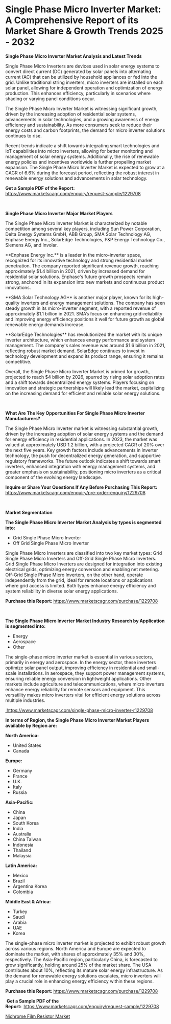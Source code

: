 <p><h1>Single Phase Micro Inverter Market: A Comprehensive Report of its Market Share & Growth Trends 2025 - 2032</h1></p><p><strong>Single Phase Micro Inverter Market Analysis and Latest Trends</strong></p>
<p><p>Single Phase Micro Inverters are devices used in solar energy systems to convert direct current (DC) generated by solar panels into alternating current (AC) that can be utilized by household appliances or fed into the grid. Unlike traditional string inverters, micro inverters are installed on each solar panel, allowing for independent operation and optimization of energy production. This enhances efficiency, particularly in scenarios where shading or varying panel conditions occur.</p><p>The Single Phase Micro Inverter Market is witnessing significant growth, driven by the increasing adoption of residential solar systems, advancements in solar technologies, and a growing awareness of energy efficiency and sustainability. As more consumers seek to reduce their energy costs and carbon footprints, the demand for micro inverter solutions continues to rise.</p><p>Recent trends indicate a shift towards integrating smart technologies and IoT capabilities into micro inverters, allowing for better monitoring and management of solar energy systems. Additionally, the rise of renewable energy policies and incentives worldwide is further propelling market expansion. The Single Phase Micro Inverter Market is expected to grow at a CAGR of 6.6% during the forecast period, reflecting the robust interest in renewable energy solutions and advancements in solar technology.</p></p>
<p><strong>Get a Sample PDF of the Report:&nbsp;</strong> <a href="https://www.marketscagr.com/enquiry/request-sample/1229708?utm_campaign=1911&utm_medium=2&utm_source=Github&utm_content=ia&utm_term=13022025&utm_id=single-phase-micro-inverter">https://www.marketscagr.com/enquiry/request-sample/1229708</a></p>
<p>&nbsp;</p>
<p><strong>Single Phase Micro Inverter Major Market Players</strong></p>
<p><p>The Single Phase Micro Inverter Market is characterized by notable competition among several key players, including Sun Power Corporation, Delta Energy Systems GmbH, ABB Group, SMA Solar Technology AG, Enphase Energy Inc., SolarEdge Technologies, P&P Energy Technology Co., Siemens AG, and Involar. </p><p>**Enphase Energy Inc.** is a leader in the micro-inverter space, recognized for its innovative technology and strong residential market penetration. The company reported significant revenue growth, reaching approximately $1.4 billion in 2021, driven by increased demand for residential solar solutions. Enphase's future growth prospects remain strong, anchored in its expansion into new markets and continuous product innovations.</p><p>**SMA Solar Technology AG** is another major player, known for its high-quality inverters and energy management solutions. The company has seen steady growth in its micro-inverter segment, with a reported revenue of approximately $1.1 billion in 2021. SMA’s focus on enhancing grid-reliability and improving energy efficiency positions it well for future growth as global renewable energy demands increase.</p><p>**SolarEdge Technologies** has revolutionized the market with its unique inverter architecture, which enhances energy performance and system management. The company's sales revenue was around $1.6 billion in 2021, reflecting robust market demand. SolarEdge continues to invest in technology development and expand its product range, ensuring it remains competitive.</p><p>Overall, the Single Phase Micro Inverter Market is primed for growth, projected to reach $4 billion by 2026, spurred by rising solar adoption rates and a shift towards decentralized energy systems. Players focusing on innovation and strategic partnerships will likely lead the market, capitalizing on the increasing demand for efficient and reliable solar energy solutions.</p></p>
<p>&nbsp;</p>
<p><strong>What Are The Key Opportunities For Single Phase Micro Inverter Manufacturers?</strong></p>
<p><p>The Single Phase Micro Inverter market is witnessing substantial growth, driven by the increasing adoption of solar energy systems and the demand for energy efficiency in residential applications. In 2023, the market was valued at approximately USD 1.2 billion, with a projected CAGR of 20% over the next five years. Key growth factors include advancements in inverter technology, the push for decentralized energy generation, and supportive regulatory frameworks. The future outlook indicates a shift towards smart inverters, enhanced integration with energy management systems, and greater emphasis on sustainability, positioning micro inverters as a critical component of the evolving energy landscape.</p></p>
<p><strong>Inquire or Share Your Questions If Any Before Purchasing This Report:</strong> <a href="https://www.marketscagr.com/enquiry/pre-order-enquiry/1229708?utm_campaign=1911&utm_medium=2&utm_source=Github&utm_content=ia&utm_term=13022025&utm_id=single-phase-micro-inverter">https://www.marketscagr.com/enquiry/pre-order-enquiry/1229708</a></p>
<p>&nbsp;</p>
<p><strong>Market Segmentation</strong></p>
<p><strong>The Single Phase Micro Inverter Market Analysis by types is segmented into:</strong></p>
<p><ul><li>Grid Single Phase Micro Inverter</li><li>Off Grid Single Phase Micro Inverter</li></ul></p>
<p><p>Single Phase Micro Inverters are classified into two key market types: Grid Single Phase Micro Inverters and Off-Grid Single Phase Micro Inverters. Grid Single Phase Micro Inverters are designed for integration into existing electrical grids, optimizing energy conversion and enabling net metering. Off-Grid Single Phase Micro Inverters, on the other hand, operate independently from the grid, ideal for remote locations or applications where grid access is limited. Both types enhance energy efficiency and system reliability in diverse solar energy applications.</p></p>
<p><strong>Purchase this Report:&nbsp;</strong><a href="https://www.marketscagr.com/purchase/1229708?utm_campaign=1911&utm_medium=2&utm_source=Github&utm_content=ia&utm_term=13022025&utm_id=single-phase-micro-inverter">https://www.marketscagr.com/purchase/1229708</a></p>
<p>&nbsp;</p>
<p><strong>The Single Phase Micro Inverter Market Industry Research by Application is segmented into:</strong></p>
<p><ul><li>Energy</li><li>Aerospace</li><li>Other</li></ul></p>
<p><p>The single-phase micro inverter market is essential in various sectors, primarily in energy and aerospace. In the energy sector, these inverters optimize solar panel output, improving efficiency in residential and small-scale installations. In aerospace, they support power management systems, ensuring reliable energy conversion in lightweight applications. Other markets include agriculture and telecommunications, where micro inverters enhance energy reliability for remote sensors and equipment. This versatility makes micro inverters vital for efficient energy solutions across multiple industries.</p></p>
<p><a href="https://www.marketscagr.com/single-phase-micro-inverter-r1229708?utm_campaign=1911&utm_medium=2&utm_source=Github&utm_content=ia&utm_term=13022025&utm_id=single-phase-micro-inverter">&nbsp;https://www.marketscagr.com/single-phase-micro-inverter-r1229708</a></p>
<p><strong>In terms of Region, the Single Phase Micro Inverter Market Players available by Region are:</strong></p>
<p>
    <p> <strong> North America: </strong>
        <ul>
            <li>United States</li>
            <li>Canada</li>
        </ul>
        </p> 
    <p> <strong> Europe: </strong>
        <ul>
            <li>Germany</li>
            <li>France</li>
            <li>U.K.</li>
            <li>Italy</li>
            <li>Russia</li>
        </ul>
        </p> 
    <p> <strong> Asia-Pacific: </strong>
        <ul>
            <li>China</li>
            <li>Japan</li>
            <li>South Korea</li>
            <li>India</li>
            <li>Australia</li>
            <li>China Taiwan</li>
            <li>Indonesia</li>
            <li>Thailand</li>
            <li>Malaysia</li>
        </ul>
        </p> 
    <p> <strong> Latin America: </strong>
        <ul>
            <li>Mexico</li>
            <li>Brazil</li>
            <li>Argentina Korea</li>
            <li>Colombia</li>
        </ul>
        </p> 
    <p> <strong> Middle East & Africa: </strong>
        <ul>
            <li>Turkey</li>
            <li>Saudi</li>
            <li>Arabia</li>
            <li>UAE</li>
            <li>Korea</li>
        </ul>
    </p>
    </p>
<p><p>The single-phase micro inverter market is projected to exhibit robust growth across various regions. North America and Europe are expected to dominate the market, with shares of approximately 35% and 30%, respectively. The Asia-Pacific region, particularly China, is forecasted to grow significantly, holding around 25% of the market share. The USA contributes about 10%, reflecting its mature solar energy infrastructure. As the demand for renewable energy solutions escalates, micro inverters will play a crucial role in enhancing energy efficiency within these regions.</p></p>
<p><strong>Purchase this Report: </strong><a href="https://www.marketscagr.com/purchase/1229708?utm_campaign=1911&utm_medium=2&utm_source=Github&utm_content=ia&utm_term=13022025&utm_id=single-phase-micro-inverter">https://www.marketscagr.com/purchase/1229708</a></p>
<p>&nbsp;<strong>Get a Sample PDF of the Report:&nbsp;&nbsp;</strong><a href="https://www.marketscagr.com/enquiry/request-sample/1229708?utm_campaign=1911&utm_medium=2&utm_source=Github&utm_content=ia&utm_term=13022025&utm_id=single-phase-micro-inverter">https://www.marketscagr.com/enquiry/request-sample/1229708</a></p>
<p><strong></strong></p>
<p><p><a href="https://github.com/mauripalmi/Market-Research-Report-List-6/blob/main/nichrome-film-resistor-market.md?utm_campaign=1911&utm_medium=2&utm_source=Github&utm_content=ia&utm_term=13022025&utm_id=single-phase-micro-inverter">Nichrome Film Resistor Market</a></p></p>